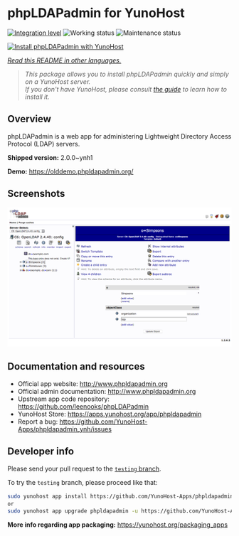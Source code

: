 <!--
N.B.: This README was automatically generated by <https://github.com/YunoHost/apps/tree/master/tools/readme_generator>
It shall NOT be edited by hand.
-->

# phpLDAPadmin for YunoHost

[![Integration level](https://apps.yunohost.org/badge/integration/phpldapadmin)](https://ci-apps.yunohost.org/ci/apps/phpldapadmin/)
![Working status](https://apps.yunohost.org/badge/state/phpldapadmin)
![Maintenance status](https://apps.yunohost.org/badge/maintained/phpldapadmin)

[![Install phpLDAPadmin with YunoHost](https://install-app.yunohost.org/install-with-yunohost.svg)](https://install-app.yunohost.org/?app=phpldapadmin)

*[Read this README in other languages.](./ALL_README.md)*

> *This package allows you to install phpLDAPadmin quickly and simply on a YunoHost server.*  
> *If you don't have YunoHost, please consult [the guide](https://yunohost.org/install) to learn how to install it.*

## Overview

phpLDAPadmin is a web app for administering Lightweight Directory Access Protocol (LDAP) servers.

**Shipped version:** 2.0.0~ynh1

**Demo:** <https://olddemo.phpldapadmin.org/>

## Screenshots

![Screenshot of phpLDAPadmin](./doc/screenshots/screenshot.png)

## Documentation and resources

- Official app website: <http://www.phpldapadmin.org>
- Official admin documentation: <http://www.phpldapadmin.org>
- Upstream app code repository: <https://github.com/leenooks/phpLDAPadmin>
- YunoHost Store: <https://apps.yunohost.org/app/phpldapadmin>
- Report a bug: <https://github.com/YunoHost-Apps/phpldapadmin_ynh/issues>

## Developer info

Please send your pull request to the [`testing` branch](https://github.com/YunoHost-Apps/phpldapadmin_ynh/tree/testing).

To try the `testing` branch, please proceed like that:

```bash
sudo yunohost app install https://github.com/YunoHost-Apps/phpldapadmin_ynh/tree/testing --debug
or
sudo yunohost app upgrade phpldapadmin -u https://github.com/YunoHost-Apps/phpldapadmin_ynh/tree/testing --debug
```

**More info regarding app packaging:** <https://yunohost.org/packaging_apps>
